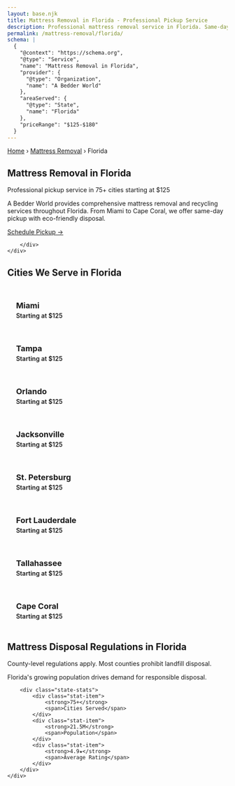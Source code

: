```yaml
---
layout: base.njk
title: Mattress Removal in Florida - Professional Pickup Service
description: Professional mattress removal service in Florida. Same-day pickup available in 75+ cities. Starting at $125 with eco-friendly disposal.
permalink: /mattress-removal/florida/
schema: |
  {
    "@context": "https://schema.org",
    "@type": "Service",
    "name": "Mattress Removal in Florida",
    "provider": {
      "@type": "Organization", 
      "name": "A Bedder World"
    },
    "areaServed": {
      "@type": "State",
      "name": "Florida"
    },
    "priceRange": "$125-$180"
  }
---
```


<!-- Breadcrumbs -->
<div class="breadcrumbs">
    <div class="container">
        <a href="/">Home</a>
        <span>›</span>
        <a href="/mattress-removal/">Mattress Removal</a>
        <span>›</span>
        <span>Florida</span>
    </div>
</div>

<!-- Hero Section -->
<section class="hero">
    <div class="container">
        <h1 class="hero-title">Mattress Removal in Florida</h1>
        <p class="hero-subtitle">Professional pickup service in 75+ cities starting at $125</p>
        <p class="hero-description">
            A Bedder World provides comprehensive mattress removal and recycling services 
            throughout Florida. From Miami to Cape Coral, 
            we offer same-day pickup with eco-friendly disposal.
        </p>
        <div class="hero-actions">
            <a href="#" class="btn btn-primary btn-xl zenbooker-inline-button" onclick="Zenbooker.showPopupWidget('https://widget.zenbooker.com/book/1607719749466x229623059118359230?embed=true');return false;">
                Schedule Pickup →
            </a>

        </div>
    </div>
</section>

<!-- Cities Grid -->
<section class="section">
    <div class="container">
        <h2 class="section-title">Cities We Serve in Florida</h2>
        <div class="cities-grid-state">
            <a href="/mattress-removal/florida/miami/" class="city-link">
                <strong>Miami</strong>
                <span>Starting at $125</span>
              </a>
            <a href="/mattress-removal/florida/tampa/" class="city-link">
                <strong>Tampa</strong>
                <span>Starting at $125</span>
              </a>
            <a href="/mattress-removal/florida/orlando/" class="city-link">
                <strong>Orlando</strong>
                <span>Starting at $125</span>
              </a>
            <a href="/mattress-removal/florida/jacksonville/" class="city-link">
                <strong>Jacksonville</strong>
                <span>Starting at $125</span>
              </a>
            <a href="/mattress-removal/florida/st.-petersburg/" class="city-link">
                <strong>St. Petersburg</strong>
                <span>Starting at $125</span>
              </a>
            <a href="/mattress-removal/florida/fort-lauderdale/" class="city-link">
                <strong>Fort Lauderdale</strong>
                <span>Starting at $125</span>
              </a>
            <a href="/mattress-removal/florida/tallahassee/" class="city-link">
                <strong>Tallahassee</strong>
                <span>Starting at $125</span>
              </a>
            <a href="/mattress-removal/florida/cape-coral/" class="city-link">
                <strong>Cape Coral</strong>
                <span>Starting at $125</span>
              </a>
        </div>
    </div>
</section>

<!-- State Info -->
<section class="section" style="background-color: var(--gray-50);">
    <div class="container">
        <h2>Mattress Disposal Regulations in Florida</h2>
        <p>County-level regulations apply. Most counties prohibit landfill disposal.</p>
        <p>Florida's growing population drives demand for responsible disposal.</p>
        
        <div class="state-stats">
            <div class="stat-item">
                <strong>75+</strong>
                <span>Cities Served</span>
            </div>
            <div class="stat-item">
                <strong>21.5M</strong>
                <span>Population</span>
            </div>
            <div class="stat-item">
                <strong>4.9★</strong>
                <span>Average Rating</span>
            </div>
        </div>
    </div>
</section>

<style>
.cities-grid-state {
    display: grid;
    grid-template-columns: repeat(auto-fill, minmax(250px, 1fr));
    gap: 16px;
    margin-top: 32px;
}

.city-link {
    display: flex;
    flex-direction: column;
    padding: 20px;
    background: var(--white);
    border: 2px solid var(--gray-200);
    border-radius: var(--border-radius);
    text-decoration: none;
    transition: var(--transition);
}

.city-link:hover {
    border-color: var(--primary-green);
    transform: translateY(-2px);
    box-shadow: var(--shadow-md);
}

.city-link strong {
    color: var(--gray-900);
    font-size: 1.125rem;
    margin-bottom: 4px;
}

.city-link span {
    color: var(--primary-green);
    font-weight: 600;
}

.state-stats {
    display: flex;
    justify-content: center;
    gap: 48px;
    margin-top: 32px;
    flex-wrap: wrap;
}

.stat-item {
    text-align: center;
    display: flex;
    flex-direction: column;
}

.stat-item strong {
    font-size: 2rem;
    color: var(--primary-green);
    font-weight: 800;
}

.stat-item span {
    color: var(--gray-600);
    font-size: 0.875rem;
    text-transform: uppercase;
    letter-spacing: 0.05em;
}
</style>